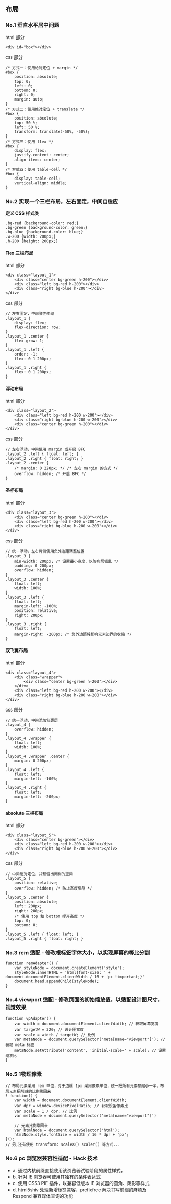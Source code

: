 ## 布局

### No.1 垂直水平居中问题

html 部分
```
<div id="box"></div>
```

css 部分
```
/* 方式一：使用绝对定位 + margin */
#box {
	position: absolute;
	top: 0;
	left: 0;
	bottom: 0;
	right: 0;
	margin: auto;
}
/* 方式二：使用绝对定位 + translate */
#box {
	position: absolute;
	top: 50 %;
	left: 50 %;
	transform: translate(-50%, -50%);
}
/* 方式三：使用 flex */
#box {
	display: flex;
	justify-content: center;
	align-items: center;
}
/* 方式四：使用 table-cell */
#box {
	display: table-cell;
	vertical-align: middle;
}
```

### No.2 实现一个三栏布局，左右固定，中间自适应

**定义 CSS 样式类**
```
.bg-red {background-color: red;}
.bg-green {background-color: green;}
.bg-blue {background-color: blue;}
.w-200 {width: 200px;}
.h-200 {height: 200px;}
```

#### Flex 三栏布局
html 部分
```
<div class="layout_1">
	<div class="center bg-green h-200"></div>
	<div class="left bg-red h-200"></div>
	<div class="right bg-blue h-200"></div>
</div>
```

css 部分
```
// 左右固定，中间弹性伸缩
.layout_1 {
	display: flex;
	flex-direction: row;
}
.layout_1 .center {
	flex-grow: 1;
}
.layout_1 .left {
	order: -1;
	flex: 0 1 200px;
}
.layout_1 .right {
	flex: 0 1 200px;
}
```

#### 浮动布局
html 部分
```
<div class="layout_2">
	<div class="left bg-red h-200 w-200"></div>
	<div class="right bg-blue h-200 w-200"></div>
	<div class="center bg-green h-200"></div>
</div>
```

css 部分
```
// 左右浮动，中间使用 margin 或开启 BFC
.layout_2 .left { float: left; }
.layout_2 .right { float: right; }
.layout_2 .center {
    /* margin: 0 220px; */ /* 左右 margin 的方式 */
    overflow: hidden; /* 开启 BFC */
}
```

#### 圣杯布局
html 部分
```
<div class="layout_3">
    <div class="center bg-green h-200"></div>
    <div class="left bg-red h-200 w-200"></div>
    <div class="right bg-blue h-200 w-200"></div>
</div>
```

css 部分
```
// 统一浮动，左右两侧使用负外边距调整位置
.layout_3 {
    min-width: 200px; /* 设置最小宽度，以防布局错乱 */
    padding: 0 200px;
    overflow: hidden;
}
.layout_3 .center {
    float: left;
    width: 100%;
}
.layout_3 .left {
    float: left;
    margin-left: -100%;
    position: relative;
    right: 200px;
}
.layout_3 .right {
    float: left;
    margin-right: -200px; /* 负外边距将影响元素边界的收缩 */
}
```

#### 双飞翼布局
html 部分
```
<div class="layout_4">
    <div class="wrapper">
        <div class="center bg-green h-200"></div>
    </div>
    <div class="left bg-red h-200 w-200"></div>
    <div class="right bg-blue h-200 w-200"></div>
</div>
```

css 部分
```
// 统一浮动，中间添加包裹层
.layout_4 {
    overflow: hidden;
}
.layout_4 .wrapper {
    float: left;
    width: 100%;
}
.layout_4 .wrapper .center {
    margin: 0 200px;
}
.layout_4 .left {
    float: left;
    margin-left: -100%;
}
.layout_4 .right {
    float: left;
    margin-left: -200px;
}
```

#### absolute 三栏布局
html 部分
```
<div class="layout_5">
    <div class="center bg-green"></div>
    <div class="left bg-red h-200 w-200"></div>
    <div class="right bg-blue h-200 w-200"></div>
</div>
```

css 部分
```
// 中间绝对定位，并预留出两侧的空间
.layout_5 {
    position: relative;
    overflow: hidden; /* 防止高度塌陷 */
}
.layout_5 .center {
    position: absolute;
    left: 200px;
    right: 200px;
    /* 使用 top 和 bottom 撑开高度 */
    top: 0;
    bottom: 0;
}
.layout_5 .left { float: left; }
.layout_5 .right { float: right; }
```

### No.3 rem 适配 - 修改根标签字体大小，以实现屏幕的等比分割
```
function remAdapter() {
	var styleNode = document.createElement('style');
	styleNode.innerHTML = 'html{font-size: ' + document.documentElement.clientWidth / 16 + 'px !important;}'
	document.head.appendChild(styleNode);
}
```

### No.4 viewport 适配 - 修改页面的初始缩放值，以适配设计图尺寸，视觉效果
```
function vpAdapter() {
    var width = document.documentElement.clientWidth; // 获取屏幕宽度
    var targetW = 320; // 设计图宽度
    var scale = width / targetW; // 比例
    var metaNode = document.querySelector('meta[name="viewport"]'); // 获取 meta 标签
    metaNode.setAttribute('content', 'initial-scale=' + scale); // 设置缩放比
}
```

### No.5 1物理像素
```
// 布局元素采用 rem 单位，对于边框 1px 采用像素单位，统一把所有元素都缩小一半，布局元素把削减的比例乘回来
! function() {
	var width = document.documentElement.clientWidth;
	var dpr = window.devicePixelRatio; // 获取设备像素比
	var scale = 1 / dpr; // 比例
	var metaNode = document.querySelector('meta[name="viewport"]')

	// 元素比例乘回来
	var htmlNode = document.querySelector('html');
	htmlNode.style.fontSize = width / 16 * dpr + 'px';
}();
// 另,还有使用 transform: scaleX() scaleY() 等方式...
```

### No.6 pc 浏览器兼容性适配 - Hack 技术
- a. 通过内核前缀直接使用该浏览器试验阶段的属性样式，
- b. 针对 IE 浏览器可使用其独有的条件表达式
- c. 使用 CSS3 PIE 插件，以兼容低版本 IE 浏览器的圆角、阴影等样式
- d. html5shiv 处理新增标签兼容、prefixfree 解决书写前缀的麻烦及 Respond 兼容媒体查询的功能